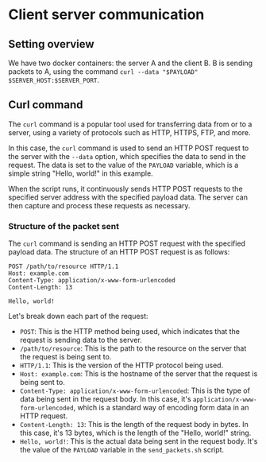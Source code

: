 # Client server communication

## Setting overview
We have two docker containers: the server A and the client B.
B is sending packets to A, using the command `curl --data "$PAYLOAD" $SERVER_HOST:$SERVER_PORT`.


## Curl command
The `curl` command is a popular tool used for transferring data from or to a server, using a variety of protocols such as HTTP, HTTPS, FTP, and more.

In this case, the `curl` command is used to send an HTTP POST request to the server with the `--data` option, which specifies the data to send in the request. The data is set to the value of the `PAYLOAD` variable, which is a simple string "Hello, world!" in this example.

When the script runs, it continuously sends HTTP POST requests to the specified server address with the specified payload data. The server can then capture and process these requests as necessary. 

### Structure of the packet sent
The `curl` command is sending an HTTP POST request with the specified payload data. 
The structure of an HTTP POST request is as follows:

```
POST /path/to/resource HTTP/1.1
Host: example.com
Content-Type: application/x-www-form-urlencoded
Content-Length: 13

Hello, world!
```

Let's break down each part of the request:

- `POST`: This is the HTTP method being used, which indicates that the request is sending data to the server.
- `/path/to/resource`: This is the path to the resource on the server that the request is being sent to.
- `HTTP/1.1`: This is the version of the HTTP protocol being used.
- `Host: example.com`: This is the hostname of the server that the request is being sent to.
- `Content-Type: application/x-www-form-urlencoded`: This is the type of data being sent in the request body. In this case, it's `application/x-www-form-urlencoded`, which is a standard way of encoding form data in an HTTP request.
- `Content-Length: 13`: This is the length of the request body in bytes. In this case, it's 13 bytes, which is the length of the "Hello, world!" string.
- `Hello, world!`: This is the actual data being sent in the request body. It's the value of the `PAYLOAD` variable in the `send_packets.sh` script.

